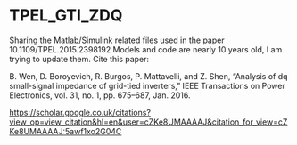 # TPEL_GTI_ZDQ
Sharing the Matlab/Simulink related files used in the paper 10.1109/TPEL.2015.2398192
Models and code are nearly 10 years old, I am trying to update them.
Cite this paper:

B. Wen, D. Boroyevich, R. Burgos, P. Mattavelli, and Z. Shen, “Analysis of dq small-signal impedance of grid-tied inverters,” IEEE Transactions on Power Electronics, vol. 31, no. 1, pp. 675–687, Jan. 2016.


https://scholar.google.co.uk/citations?view_op=view_citation&hl=en&user=cZKe8UMAAAAJ&citation_for_view=cZKe8UMAAAAJ:5awf1xo2G04C
